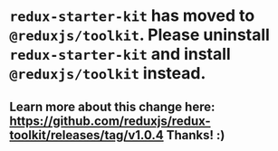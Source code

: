 # `redux-starter-kit` has moved to `@reduxjs/toolkit`. Please uninstall `redux-starter-kit` and install `@reduxjs/toolkit` instead.

## Learn more about this change here: https://github.com/reduxjs/redux-toolkit/releases/tag/v1.0.4 Thanks! :)
